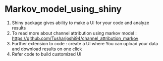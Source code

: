 # Markov_model_using_shiny

1) Shiny package gives ability to make a UI for your code and analyze results 
2) To read more about channel attribution using markov model : https://github.com/Tusharjoshi94/channel_attribution_markov 
3) Further extension to code : create a UI where You can upload your data and download results on one click
4) Refer code to build customized UI
